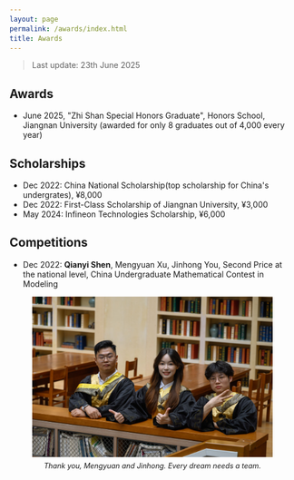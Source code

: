 ```yaml
---
layout: page
permalink: /awards/index.html
title: Awards
---
```


> Last update: 23th June 2025

## Awards
- June 2025, "Zhi Shan Special Honors Graduate", Honors School, Jiangnan University (awarded for only 8 graduates out of 4,000 every year)

## Scholarships

- Dec 2022: China National Scholarship(top scholarship for China's undergrates), ¥8,000
- Dec 2022: First-Class Scholarship of Jiangnan University, ¥3,000
- May 2024: Infineon Technologies Scholarship, ¥6,000

## Competitions

- Dec 2022: **Qianyi Shen**, Mengyuan Xu, Jinhong You, Second Price at the national level, China Undergraduate Mathematical Contest in Modeling

<figure>
  <img src="/images/mcm-team.jpg" class="floatpic">
  <figcaption style="text-align: center; font-style: italic; font-size: 0.9em; margin-top: 5px;">
    Thank you, Mengyuan and Jinhong. Every dream needs a team.
  </figcaption>
</figure>

<br>
